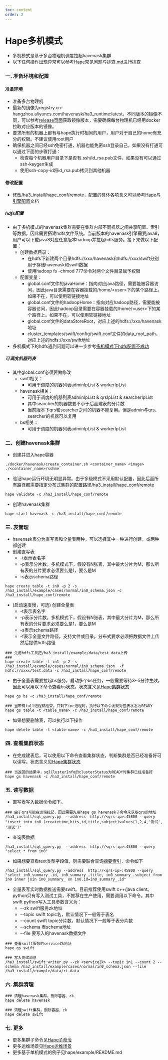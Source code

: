 ```yaml
---
toc: content
order: 2
---
```

# Hape多机模式

* 多机模式是基于多台物理机调度拉起havenask集群
* 以下任何操作出现异常可以参考[Hape常见问题与排查.md](./problem.md)进行排查


###  一. 准备环境和配置
#### 准备环境

* 准备多台物理机
* 最新的镜像为registry.cn-hangzhou.aliyuncs.com/havenask/ha3_runtime:latest，不同版本的镜像不同，可以参考[release页面](../guide/releasepages)获取镜像版本，需要确保每台物理机已经用docker拉取对应版本的镜像。
* 要求所有的机器上都有与hape执行时相同的用户，用户对于自己的home有充分的权限。不建议使用root用户
* 确保机器之间已经ssh免密打通，机器也能免密ssh登录自己，如果没有打通可以通过下面的步骤打通：
  * 检查每个机器用户目录下是否有.ssh/id_rsa.pub文件，如果没有可以通过ssh-keygen生成
  * 使用ssh-copy-id将id_rsa.pub拷贝到其他机器

#### 修改配置
* 修改/ha3_install/hape_conf/remote，配置的具体各项含义可以参考[Hape与引擎配置](config/hape-config.md)文档
##### hdfs配置
* 由于多机模式的havenask集群需要在集群内部不同机器之间共享配置、索引等数据，因此需要搭建hdfs文件系统。当前版本的havenask引擎需要java8，用户可以下载java8对应任意版本hadoop并拉起hdfs服务。接下来做以下配置：
  * 创建数据目录：
    * 在hdfs下新建两个目录hdfs://xxx/havenask和hdfs://xxx/swift分别用于存储havenask和swift数据
    * 使用hadoop fs -chmod 777命令对两个文件目录赋予权限
  * 配置变量：
    * global.conf文件的javaHome：指向对应java路径，需要能被容器访问，因此java目录需要在容器挂载的/home/\<user\>下的某个路径上。如果不在，可以使用软链接地址
    * global.conf文件的hadoopHome：指向对应hadoop路径，需要能被容器访问，因此hadoop目录需要在容器挂载的/home/\<user\>下的某个路径上。如果不在，可以使用软链接地址
    * global.conf文件的dataStoreRoot，对应上述的hdfs://xxx/havenask地址
    * cluster_templates/swift/config/swift.conf文件的data_root_path，对应上述的hdfs://xxx/swift地址
* 多机模式下的hdfs遇到问题可以进一步参考[多机模式下hdfs配置不成功](problem.md#多机模式下hdfs配置不成功)

##### 可调度机器列表

* 其中global.conf必须要做修改
    * swift相关：
        * 可用于调度的机器列表adminIpList & workerIpList
    * havenask相关：
        * 可用于调度的机器列表adminIpList & qrsIpList & searcherIpList
        * 其中searcher的机器数要不小于后面建表的分片数
        * 当前版本下qrs和searcher之间的机器不能复用。但是admin与qrs、searcher的机器可以复用
    * bs相关：
        * 可用于调度的机器列表adminIpList & workerIpList


### 二、创建havenask集群

* 创建并进入hape容器
```
./docker/havenask/create_container.sh <container_name> <image>
./<container_name>/sshme
```

* 验证hape运行环境无明显异常。由于多级模式不采用默认配置，因此后面所有路径都需要指定分布式集群的配置路径/ha3_install/hape_conf/remote
```
hape validate -c /ha3_install/hape_conf/remote
``` 

* 创建havenask集群
```
hape start havenask -c /ha3_install/hape_conf/remote
```


### 三. 表管理
* havenask表分为直写表和全量表两种，可以选择其中一种进行创建，或两种都创建
* 创建直写表
    * -t表示表名字
    * -p表示分片数。多机模式下，假设有N张表，其中最大分片为M，那么所有表的分片要求必须要么是1，要么是M
    * -s表示schema路径
```
hape create table -t in0 -p 2 -s /ha3_install/example/cases/normal/in0_schema.json -c /ha3_install/hape_conf/remote

```
* (启动速度慢，可选) 创建全量表
    * -t表示表名字
    * -p表示分片数。多机模式下，假设有N张表，其中最大分片为M，那么所有表的分片要求必须要么是1，要么是M
    * -s表示schema路径
    * -f表示全量文件路径，支持文件或目录。分布式要求必须把数据文件上传然后提供hdfs路径
```
### 先用hdfs工具把/ha3_install/example/data/test.data上传
### 
hape create table -t in1 -p 2 -s /ha3_install/example/cases/normal/in0_schema.json  -f hdfs://xxxx/test.data -c /ha3_install/hape_conf/remote
```
* 由于全量表需要拉起bs服务，启动多个bs任务，一般需要等待3~5分钟生效，因此可以用以下命令查看bs状态。状态含义见[Hape集群状态](./status.md)
```
hape gs bs -c /ha3_install/hape_conf/remote

### 当带有full进程都结束，只剩下inc进程时，执行以下命令发现对应表状态为READY
hape gs table -t <table_name> -c /ha3_install/hape_conf/remote
```

* 如果想要删除表，可以执行以下操作
```
hape delete table -t <table-name> -c /ha3_install/hape_conf/remote
```

### 四. 查看集群状态
* 在完成建表后，可以使用以下命令查看集群状态，判断集群是否已经准备好可以读写。状态含义见[Hape集群状态](./status.md)
```
### 当返回的结果中，sqlClusterInfo的clusterStatus为READY时集群已经准备好
hape gs havenask -c /ha3_install/hape_conf/remote
```


### 五. 读写数据

* 直写表写入数据命令如下。
```
### 由于qrs可能在远端拉起，因此需要先用hape gs havenask子命令来获取qrs的地址
/ha3_install/sql_query.py  --address  http://<qrs-ip>:45800 --query "insert into in0 (createtime,hits,id,title,subject)values(1,2,4,'测试', '测试')"
```

* 查询表数据
```
/ha3_install/sql_query.py  --address  http://<qrs-ip>:45800 --query "select * from in0" 
```

* 如果想要查看text类型字段值，则需要联合查询[摘要索引](../indexes/summary.md)，命令如下
```
/ha3_install/sql_query.py --address  http://<qrs-ip>:45800 --query "select in0_summary_.id, in0_summary_.title, in0_summary_.subject from in0 inner join in0_summary_ on in0.id=in0_summary_.id"
```


* 全量表写实时数据推送需要swift。目前推荐使用swift c++/java client。python只有写入测试工具，不推荐在生产使用，需要调用以下命令。其中swift python写入工具参数含义为：
    * --zk swift服务zk地址
    * --topic swift topic名，默认情况下一般等于表名
    * --count swift topic分片数，默认情况下一般等于表分片数
    * --schema 表schema地址
    * --file 要写入的havenask数据文件
```
### 查看swift服务的serviceZk地址
hape gs swift

### 写入测试消息
/ha3_install/swift_writer.py --zk <serviceZk> --topic in1 --count 2 --schema /ha3_install/example/cases/normal/in0_schema.json --file /ha3_install/example/data/rt.data 
```

### 六. 集群清理
```
### 清理havenask集群，删除容器、zk
hape delete havenask

### 清理swift集群，删除容器、zk
hape delete swift
```

### 七. 更多
* 更多集群子命令见[Hape子命令](./command.md)
* 更多运维场景见[Hape运维场景](./scene.md)
* 更多基于单机模式的例子见hape/example/README.md